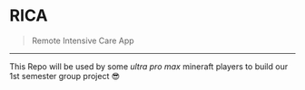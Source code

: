 # RICA
> Remote Intensive Care App

---------
This Repo will be used by some _ultra pro max_ mineraft players to build our 1st semester group project :sunglasses:

